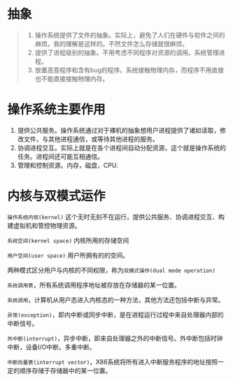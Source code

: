 # 抽象

> 1. 操作系统提供了文件的抽象。实际上，避免了人们在硬件与软件之间的麻烦。我的理解是这样的。不然文件怎么存储就很麻烦。
> 2. 提供了进程级别的抽象。不用考虑不同程序对资源的调用。系统管理进程。
> 3. 放置恶意程序和含有bug的程序。系统接触物理内存，而程序不用直接也不能直接接触物理内存。

# 操作系统主要作用
1. 提供公共服务。操作系统通过对于裸机的抽象想用户进程提供了诸如读取，修改文件，与其他进程通信，或等待其他进程的服务。
2. 协调进程交互。实际上就是在各个进程间自动分配资源，这个就是操作系统的任务。进程间还可能互相通信。
3. 管理和控制资源。内存，磁盘，CPU.

# 内核与双模式运作
`操作系统内核(kernel)`
这个无时无刻不在运行，提供公共服务、协调进程交互、构建虚拟机和管控物理资源。

`系统空间(kernel space)`
内核所用的存储空间

`用户空间(user space)`
用户所拥有的的空间。

两种模式区分用户与内核的不同权限，称为`双模式操作(dual mode operation)`

`系统调用表`，所有系统调用程序地址被存放在存储器的某一位置。

`系统调用`，计算机从用户态进入内核态的一种方法，其他方法还包括中断与异常。

`异常(exception)`，即内中断或同步中断，是在进程运行过程中来自处理器内部的中断信号。

`外中断(interrupt)`，异步中断，即来自处理器之外的中断信号。外中断包括时钟中断，设备I/O中断。多重中断。

`中断向量表(interrupt vector)`，X86系统将所有进入中断服务程序的地址按照一定的顺序存储于存储器中的某一位置。
